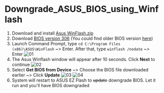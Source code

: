 # Downgrade_ASUS_BIOS_using_Winflash
1. Download and install [Asus WinFlash.zip](https://github.com/user-attachments/files/16623895/Asus.WinFlash.zip)
2. Download [BIOS version 306](https://github.com/user-attachments/files/16678297/X542UARAS306.zip)
(You could find older BIOS version [here](https://www.asus.com/us/supportonly/x542ua/helpdesk_bios/))
3. Launch Command Prompt, type ``cd C:\Program Files (x86)\ASUS\WinFlash`` ~> Enter. After that, type ``winflash /nodate`` ~> Enter
![01](https://github.com/user-attachments/assets/68154e07-43e3-40ba-b2dc-c1571a75f223)
4. The Asus Winflash window will appear after 10 seconds. Click **Next** to continue
![02](https://github.com/user-attachments/assets/eeae738d-f6fc-4592-a6f7-1e78b6c51642)
5. Select **Get BIOS from Device** ~> Choose the BIOS file downloaded earlier ~> Click **Update**
![03](https://github.com/user-attachments/assets/134bedf4-f304-4563-b205-a87ba482ed44)
![04](https://github.com/user-attachments/assets/b91c03fd-f0f8-4d10-bb32-8da2d7ddf010)
6. System will restart to ASUS EZ Flash to ~~update~~ downgrade BIOS. Let it run and you'll have BIOS downgraded
